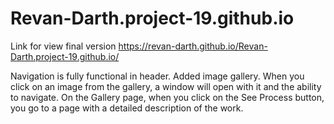 # Revan-Darth.project-19.github.io

Link for view final version https://revan-darth.github.io/Revan-Darth.project-19.github.io/

Navigation is fully functional in header. Added image gallery. When you click on an image from the gallery, a window will open with it and the ability to navigate.
On the Gallery page, when you click on the See Process button, you go to a page with a detailed description of the work.
